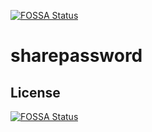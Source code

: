 [![FOSSA Status](https://app.fossa.io/api/projects/git%2Bgithub.com%2FWindomZ%2Fsharepassword.svg?type=shield)](https://app.fossa.io/projects/git%2Bgithub.com%2FWindomZ%2Fsharepassword?ref=badge_shield)

# sharepassword

## License
[![FOSSA Status](https://app.fossa.io/api/projects/git%2Bgithub.com%2FWindomZ%2Fsharepassword.svg?type=large)](https://app.fossa.io/projects/git%2Bgithub.com%2FWindomZ%2Fsharepassword?ref=badge_large)